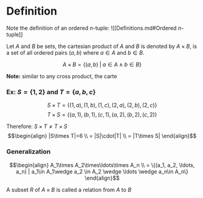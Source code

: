 # Definition
Note the definition of an ordered $n$-tuple:
![[Definitions.md#Ordered $n$-tuple]]

Let $A$ and $B$ be sets, the cartesian product of $A$ and $B$ is denoted by $A\times B$, is a set of all ordered pairs $(a,b)$ where $a\in{A}$ and $b\in B$.

$$A\times B=\{(a,b)\;|\;a\in A\wedge b\in B\}$$

**Note:** similar to any cross product, the carte
### Ex: $S=\{1,2\}$ and $T=\{a,b,c\}$

$$S\times T=\{(1,a),(1,b),(1,c),(2,a),(2,b),(2,c)\}$$
$$T\times S=\{(a,1),(b,1),(c,1),(a,2),(b,2),(c,2)\}$$

Therefore: $S\times T\neq T\times S$
$$\begin{align}
|S\times T|=6 \\
= |S|\cdot|T| \\
= |T\times S|
\end{align}$$


### Generalization

$$\begin{align}
A_1\times A_2\times\ldots\times A_n \\
= \{(a_1, a_2, \ldots, a_n) | a_1\in A_1\wedge a_2 \in A_2 \wedge \ldots \wedge a_n\in A_n\}
\end{align}$$

A subset $R$ of $A\times B$ is called a relation from $A$ to $B$ 
